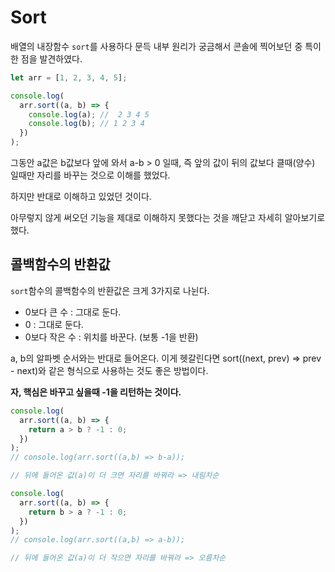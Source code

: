 # Sort

배열의 내장함수 `sort`를 사용하다 문득 내부 원리가 궁금해서 콘솔에 찍어보던 중 특이한 점을 발견하였다.

```js
let arr = [1, 2, 3, 4, 5];

console.log(
  arr.sort((a, b) => {
    console.log(a); //  2 3 4 5
    console.log(b); // 1 2 3 4
  })
);
```

그동안 a값은 b값보다 앞에 와서 a-b > 0 일때, 즉 앞의 값이 뒤의 값보다 클때(양수) 일때만 자리를 바꾸는 것으로 이해를 했었다.

하지만 반대로 이해하고 있었던 것이다.

아무렇지 않게 써오던 기능을 제대로 이해하지 못했다는 것을 깨닫고 자세히 알아보기로 했다.

## 콜백함수의 반환값

`sort`함수의 콜백함수의 반환값은 크게 3가지로 나뉜다.

- 0보다 큰 수 : 그대로 둔다.
- 0 : 그대로 둔다.
- 0보다 작은 수 : 위치를 바꾼다. (보통 -1을 반환)

a, b의 알파벳 순서와는 반대로 들어온다. 이게 헷갈린다면 sort((next, prev) => prev - next)와 같은 형식으로 사용하는 것도 좋은 방법이다.

**자, 핵심은 바꾸고 싶을때 -1을 리턴하는 것이다.**

```js
console.log(
  arr.sort((a, b) => {
    return a > b ? -1 : 0;
  })
);
// console.log(arr.sort((a,b) => b-a));

// 뒤에 들어온 값(a)이 더 크면 자리를 바꿔라 => 내림차순

console.log(
  arr.sort((a, b) => {
    return b > a ? -1 : 0;
  })
);
// console.log(arr.sort((a,b) => a-b));

// 뒤에 들어온 값(a)이 더 작으면 자리를 바꿔라 => 오름차순
```
